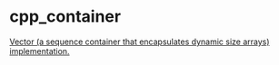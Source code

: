 # cpp_container

[Vector (a sequence container that encapsulates dynamic size arrays) implementation.](https://github.com/kuznetsov-m/cpp_container/blob/master/vector.cpp)